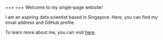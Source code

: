 +++
+++
Welcome to my single-page website!

I am an aspiring data scientist based in Singapore. Here, you can find my email address and GitHub profile. 

To learn more about me, you can visit [here](https://taoo0316.github.io/).
